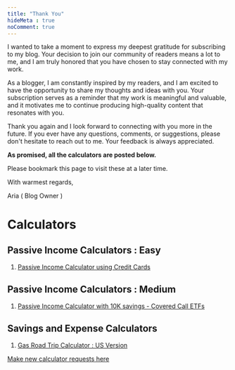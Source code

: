 ```yaml
---
title: "Thank You"
hideMeta : true
noComment: true
---
```

I wanted to take a moment to express my deepest gratitude for subscribing to my blog. Your decision to join our community of readers means a lot to me, and I am truly honored that you have chosen to stay connected with my work.

As a blogger, I am constantly inspired by my readers, and I am excited to have the opportunity to share my thoughts and ideas with you. Your subscription serves as a reminder that my work is meaningful and valuable, and it motivates me to continue producing high-quality content that resonates with you.

Thank you again and I look forward to connecting with you more in the future. If you ever have any questions, comments, or suggestions, please don't hesitate to reach out to me. Your feedback is always appreciated.

**As promised, all the calculators are posted below.**

Please bookmark this page to visit these at a later time.

With warmest regards,

Aria ( Blog Owner )

# Calculators

## Passive Income Calculators : Easy

1. [Passive Income Calculator using Credit Cards](https://docs.google.com/spreadsheets/d/1Mhdh2HpYxMD0D2Wn_3wh8SoCt0VjEGkTWt4YvEhh29Q/edit?usp=sharing)


## Passive Income Calculators : Medium

1. [Passive Income Calculator with 10K savings - Covered Call ETFs](https://docs.google.com/spreadsheets/d/1bPF43BYoDUY0sgg6mWf6d0iNbnbK6yRRuEl6vLk_eT0/edit?usp=sharing)


## Savings and Expense Calculators 

1. [Gas Road Trip Calculator : US Version](https://docs.google.com/spreadsheets/d/1XAT33O7x2vXHMbBu2ETx5dpJ2jqG1CmnPaTnfE6iogU/edit?usp=sharing)


[Make new calculator requests here](/request-new-calculators/)

